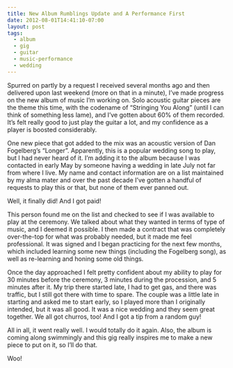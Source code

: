 ```yaml
---
title: New Album Rumblings Update and A Performance First
date: 2012-08-01T14:41:10-07:00
layout: post
tags:
  - album
  - gig
  - guitar
  - music-performance
  - wedding
---
```

Spurred on partly by a request I received several months ago and then delivered upon last weekend (more on that in a minute), I&#8217;ve made progress on the new album of music I&#8217;m working on. Solo acoustic guitar pieces are the theme this time, with the codename of &#8220;Stringing You Along&#8221; (until I can think of something less lame), and I&#8217;ve gotten about 60% of them recorded. It&#8217;s felt really good to just play the guitar a lot, and my confidence as a player is boosted considerably.

<!--more-->

One new piece that got added to the mix was an acoustic version of Dan Fogelberg&#8217;s &#8220;Longer&#8221;. Apparently, this is a popular wedding song to play, but I had never heard of it. I&#8217;m adding it to the album because I was contacted in early May by someone having a wedding in late July not far from where I live. My name and contact information are on a list maintained by my alma mater and over the past decade I&#8217;ve gotten a handful of requests to play this or that, but none of them ever panned out.

Well, it finally did! And I got paid!

This person found me on the list and checked to see if I was available to play at the ceremony. We talked about what they wanted in terms of type of music, and I deemed it possible. I then made a contract that was completely over-the-top for what was probably needed, but it made me feel professional. It was signed and I began practicing for the next few months, which included learning some new things (including the Fogelberg song), as well as re-learning and honing some old things.

Once the day approached I felt pretty confident about my ability to play for 30 minutes before the ceremony, 3 minutes during the procession, and 5 minutes after it. My trip there started late, I had to get gas, and there was traffic, but I still got there with time to spare. The couple was a little late in starting and asked me to start early, so I played more than I originally intended, but it was all good. It was a nice wedding and they seem great together. We all got churros, too! And I got a tip from a random guy!

All in all, it went really well. I would totally do it again. Also, the album is coming along swimmingly and this gig really inspires me to make a new piece to put on it, so I&#8217;ll do that.

Woo!
